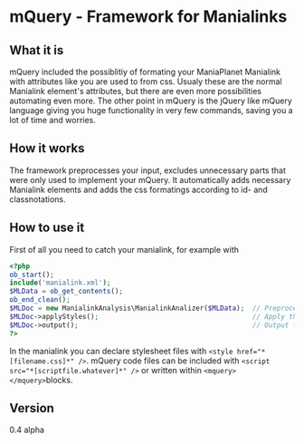 mQuery - Framework for Manialinks
====
What it is
----
mQuery included the possiblitiy of formating your ManiaPlanet Manialink with attributes like you are used to from css. Usualy these are the normal Manialink element's attributes, but there are even more possibilities automating even more.
The other point in mQuery is the jQuery like mQuery language giving you huge functionality in very few commands, saving you a lot of time and worries.

How it works
----
The framework preprocesses your input, excludes unnecessary parts that were only used to implement your mQuery. It automatically adds necessary Manialink elements and adds the css formatings according to id- and classnotations.

How to use it
----
First of all you need to catch your manialink, for example with
```php
<?php  
ob_start();  
include('manialink.xml');  
$MLData = ob_get_contents();    
ob_end_clean();  
$MLDoc = new ManialinkAnalysis\ManialinkAnalizer($MLData);  // Preprocess the manialink  
$MLDoc->applyStyles();										// Apply the css styles to the manialink elements  
$MLDoc->output();											// Output formatted manialink 
?>
```
  
In the manialink you can declare stylesheet files with `<style href="*[filename.css]*" />`.
mQuery code files can be included with `<script src="*[scriptfile.whatever]*" />` or written within `<mquery></mquery>`blocks.

Version
----
0.4 alpha
